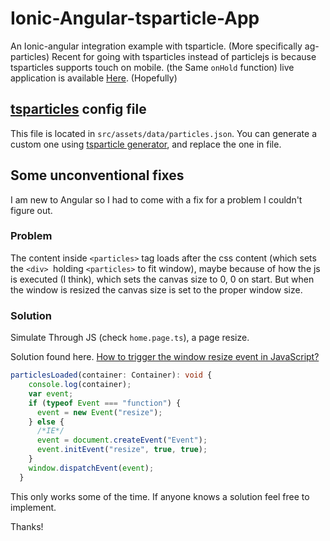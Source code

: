 # Ionic-Angular-tsparticle-App
An Ionic-angular integration example with tsparticle. (More specifically ag-particles)
Recent for going with tsparticles instead of particlejs is because tsparticles supports touch on mobile. (the Same `onHold` function)
live application is available [Here](https://first-ionic-app-theme-change.web.app/home). (Hopefully)

## [tsparticles](https://github.com/matteobruni/tsparticles) config file

This file is located in `src/assets/data/particles.json`. You can generate a custom one using [tsparticle generator](https://github.com/matteobruni/tsparticles#usage), and replace the one in file. 

## Some unconventional fixes
I am new to Angular so I had to come with a fix for a problem I couldn't figure out. 

### Problem

The content inside `<particles>` tag loads after the css content (which sets the `<div> `holding `<particles>` to fit window), maybe because of how the js is executed (I think), which sets the canvas size to 0, 0 on start. But when the window is resized the canvas size is set to the proper window size. 

### Solution

Simulate Through JS (check `home.page.ts`), a page resize.

Solution found here. [How to trigger the window resize event in JavaScript?](https://stackoverflow.com/questions/1818474/how-to-trigger-the-window-resize-event-in-javascript)
```ts
particlesLoaded(container: Container): void {
    console.log(container);
    var event;
    if (typeof Event === "function") {
      event = new Event("resize");
    } else {
      /*IE*/
      event = document.createEvent("Event");
      event.initEvent("resize", true, true);
    }
    window.dispatchEvent(event);
  }
```

This only works some of the time. If anyone knows a solution feel free to implement.

Thanks!

